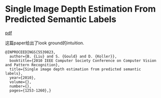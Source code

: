 

# Single Image Depth Estimation From Predicted Semantic Labels
[pdf](https://ieeexplore.ieee.org/stamp/stamp.jsp?arnumber=5539823)

这篇paper给出了look ground的intuition.

```
@INPROCEEDINGS{5539823,
  author={B. {Liu} and S. {Gould} and D. {Koller}},
  booktitle={2010 IEEE Computer Society Conference on Computer Vision and Pattern Recognition}, 
  title={Single image depth estimation from predicted semantic labels}, 
  year={2010},
  volume={},
  number={},
  pages={1253-1260},}
```